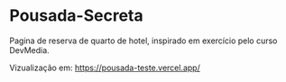 # Pousada-Secreta
Pagina de reserva de quarto de hotel, inspirado em exercício pelo curso DevMedia.

Vizualização em: https://pousada-teste.vercel.app/
